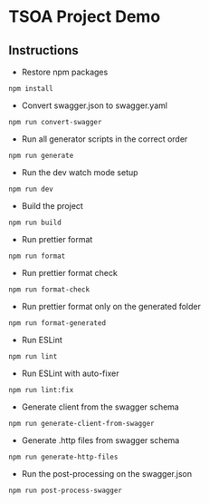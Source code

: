 # TSOA Project Demo

## Instructions

- Restore npm packages

```shell
npm install
```

- Convert swagger.json to swagger.yaml

```shell
npm run convert-swagger
```

- Run all generator scripts in the correct order

```shell
npm run generate
```

- Run the dev watch mode setup

```shell
npm run dev
```

- Build the project

```shell
npm run build
```

- Run prettier format

```shell
npm run format
```

- Run prettier format check

```shell
npm run format-check
```

- Run prettier format only on the generated folder

```shell
npm run format-generated
```

- Run ESLint

```shell
npm run lint
```

- Run ESLint with auto-fixer

```shell
npm run lint:fix
```

- Generate client from the swagger schema

```shell
npm run generate-client-from-swagger
```

- Generate .http files from swagger schema

```shell
npm run generate-http-files
```

- Run the post-processing on the swagger.json

```shell
npm run post-process-swagger
```
